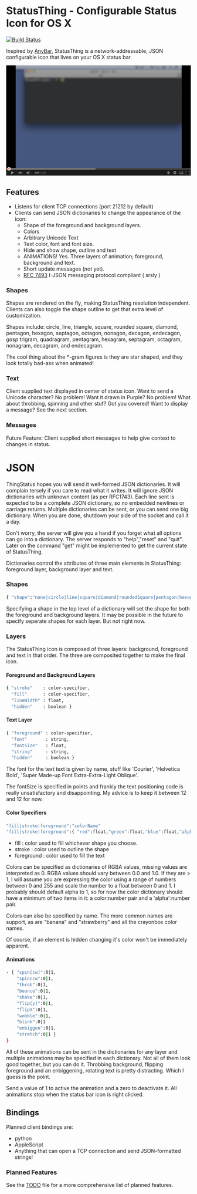 # StatusThing - Configurable Status Icon for OS X 

[![Build Status](https://travis-ci.org/JnyJny/StatusThing.svg?branch=master)](https://travis-ci.org/JnyJny/StatusThing)

Inspired by <a href="https://github.com/tonsky/AnyBar">AnyBar</a>, StatusThing is a network-addressable, JSON configurable icon that lives on your OS X status bar.

[![StatusThing Demo Video](https://raw.githubusercontent.com/JnyJny/StatusThing/3c651d63ab489cfa033c1eab795bbeae44c409e0/Screenshots/YTScreenshot.png)](https://youtu.be/4ASGU1lLHpI "StatusThing Demo Video")

## Features
- Listens for client TCP connections (port 21212 by default)
- Clients can send JSON dictionaries to change the appearance of the icon:
  - Shape of the foreground and background layers.
  - Colors
  - Arbitrary Unicode Text
  - Text color, font and font size.
  - Hide and show shape, outline and text
  - ANIMATIONS! Yes. Three layers of animation; foreground, background and text.
  - Short update messages (not yet).
  - <a href="http://www.rfc-editor.org/rfc/rfc7493.txt">RFC 7493</a> I-JSON messaging protocol compliant ( srsly )


### Shapes
Shapes are rendered on the fly, making StatusThing resolution independent.  Clients can also toggle the shape outline to get that extra level of customization.

Shapes include: circle, line, triangle, square, rounded square, diamond, pentagon, hexagon, septagon, octagon, nonagon, decagon, endecagon, *gasp* trigram, quadragram, pentagram, hexagram, septagram, octagram, nonagram, decagram, and endecagram.

The cool thing about the *-gram figures is they are star shaped, and they look totally bad-ass when animated!

### Text

Client supplied text displayed in center of status icon. Want to send a Unicode character? No problem! Want it drawn in Purple? No problem! What about throbbing, spinning and other stuf? Got you covered! Want to display a message? See the next section.


### Messages

Future Feature: Client supplied short messages to help give context to changes in status. 

# JSON

ThingStatus hopes you will send it well-formed JSON dictionaries. It will complain tersely if you care to read what it writes. It will ignore JSON dictionaries with unknown content (as per RFC1743).  Each line sent is expected to be a complete JSON dictionary, so no embedded newlines or carriage returns.  Multiple dictionaries can be sent, or you can send one big dictionary.  When you are done, shutdown your side of the socket and call it a day.

Don't worry, the server will give you a hand if you forget what all options can go into a dictionary.  The server responds to "help","reset" and "quit".  Later on the command "get" might be implemented to get the current state of StatusThing. 

Dictionaries control the attributes of three main elements in StatusThing: foreground layer, background layer and text.

### Shapes

```sh
{ "shape":"none|circle|line|square|diamond|roundedSquare|pentagon|hexagon|septagon|octogon|nonagon|decagon|endecagon|trigram|quadragram|pentagram|hexagram|septagram|octagram|nonagram|decagram|endecagram" }
```

Specifying a shape in the top level of a dictionary will set the shape for both the foreground and background layers. It may be possible in the future to specify seperate shapes for each layer.  But not right now.

### Layers

The StatusThing icon is composed of three layers: background, foreground and text in that order.  The three are composited together to make the final icon. 

#### Foreground and Background Layers

```sh
{ "stroke"    : color-specifier,
  "fill"      : color-specifier,
  "lineWidth" : float,
  "hidden"    : boolean }
```

#### Text Layer

```sh
{ "foreground" : color-specifier,
  "font"       : string,
  "fontSize"   : float,
  "string"     : string,
  "hidden"     : boolean }
```

The font for the text text is given by name, stuff like 'Courier', 'Helvetica Bold', 'Super Made-up Font Extra-Extra-Light Oblique'.

The fontSize is specified in points and frankly the text positioning code is really unsatisfactory and disappointing. My advice is to keep it between 12 and 12 for now.


#### Color Specifiers
```sh
"fill|stroke|foreground":"colorName"
"fill|stroke|foreground":{ "red":float,"green":float,"blue":float,"alpha" }
```

- fill       : color used to fill whichever shape you choose.
- stroke     : color used to outline the shape
- foreground : color used to fill the text

Colors can be specified as dictionaries of RGBA values, missing values are interpreted as 0. RGBA values should vary between 0.0 and 1.0.  If they are > 1, I will assume you are expressing the color using a range of numbers between 0 and 255 and scale the number to a float between 0 and 1.  I probably should default alpha to 1, so for now the color dictionary should have a minimum of two items in it: a color:number pair and a 'alpha':number pair.

Colors can also be specified by name.  The more common names are support, as are "banana" and "strawberry" and all the crayonbox color names.

Of course, if an element is hidden changing it's color won't be immediately apparent.

#### Animations

```sh
- { "spin[cw]":0|1,
    "spinccw":0|1,
    "throb":0|1,
    "bounce":0|1,
    "shake":0|1,
    "flip[y]":0|1,
    "flipX":0|1,
    "wobble":0|1,
    "blink":0|1
    "enbiggen":0|1,
    "stretch":0|1 }
}
```

All of these animations can be sent in the dictionaries for any layer and multiple animations may be specified in each dictionary.  Not all of them look good together, but you can do it.  Throbbing background, flipping foreground and an enbiggening, rotating text is pretty distracting. Which I guess is the point.

Send a value of 1 to active the animation and a zero to deactivate it.  All animations stop when the status bar icon is right clicked.



## Bindings

Planned client bindings are:
- python
- AppleScript
- Anything that can open a TCP connection and send JSON-formatted strings!

### Planned Features

See the <a href="https://github.com/JnyJny/StatusThing/blob/master/StatusThing/TODO">TODO</a> file for a more comprehensive list of planned features.

